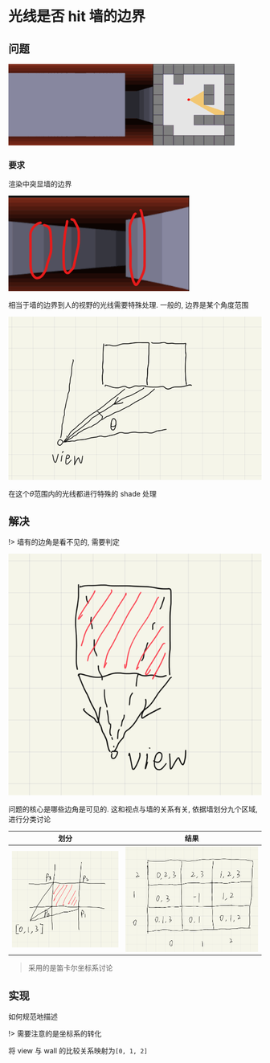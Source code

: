 # 光线是否 hit 墙的边界

## 问题

![](assets/Simple_raycasting_with_fisheye_correction.gif)

### 要求

渲染中突显墙的边界

![](assets/2022-12-04-23-29-17.png)

相当于墙的边界到人的视野的光线需要特殊处理. 一般的, 边界是某个角度范围

![](assets/2022-12-04-23-32-56.png)

在这个$\theta$范围内的光线都进行特殊的 shade 处理

## 解决

!> 墙有的边角是看不见的, 需要判定

![](assets/2022-12-04-23-35-15.png)

问题的核心是哪些边角是可见的. 这和视点与墙的关系有关, 依据墙划分九个区域, 进行分类讨论

|                划分                 |                结果                 |
| :---------------------------------: | :---------------------------------: |
| ![](assets/2022-12-04-23-37-22.png) | ![](assets/2022-12-04-23-39-59.png) |

> 采用的是笛卡尔坐标系讨论

## 实现

如何规范地描述

!> 需要注意的是坐标系的转化

将 view 与 wall 的比较关系映射为`[0, 1, 2]`

